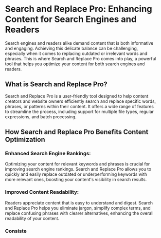 # Search and Replace Pro: Enhancing Content for Search Engines and Readers

Search engines and readers alike demand content that is both informative and engaging. Achieving this delicate balance can be challenging, especially when it comes to replacing outdated or irrelevant words and phrases. This is where Search and Replace Pro comes into play, a powerful tool that helps you optimize your content for both search engines and readers.

## What is Search and Replace Pro?

Search and Replace Pro is a user-friendly tool designed to help content creators and website owners efficiently search and replace specific words, phrases, or patterns within their content. It offers a wide range of features to streamline the process, including support for multiple file types, regular expressions, and batch processing.

## How Search and Replace Pro Benefits Content Optimization

### Enhanced Search Engine Rankings:

Optimizing your content for relevant keywords and phrases is crucial for improving search engine rankings. Search and Replace Pro allows you to quickly and easily replace outdated or underperforming keywords with more relevant ones, boosting your content's visibility in search results.

### Improved Content Readability:

Readers appreciate content that is easy to understand and digest. Search and Replace Pro helps you eliminate jargon, simplify complex terms, and replace confusing phrases with clearer alternatives, enhancing the overall readability of your content.

### Consiste
